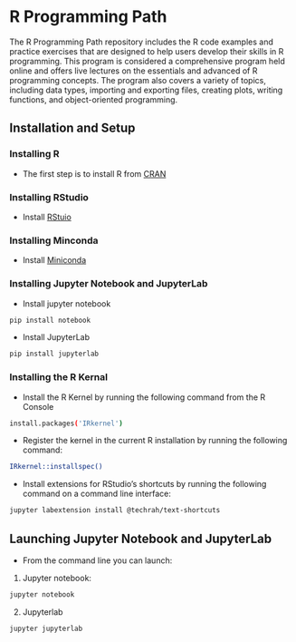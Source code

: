 # R Programming Path 

The R Programming Path repository includes the R code examples and practice exercises that are designed to help users develop their skills in R programming. This program is considered a comprehensive program held online and offers live lectures on the essentials and advanced of R programming concepts. The program also covers a variety of topics, including data types, importing and exporting files, creating plots, writing functions, and object-oriented programming. 

## Installation and Setup


### Installing R 

  - The first step is to install R from [CRAN](https://cran.r-project.org/)


### Installing RStudio

  - Install [RStuio](https://posit.co/download/rstudio-desktop/)

### Installing Minconda

  - Install [Miniconda](https://docs.conda.io/en/latest/miniconda.html#installing)


### Installing Jupyter Notebook and JupyterLab

- Install jupyter notebook 

```bash
pip install notebook
```

- Install JupyterLab

```bash
pip install jupyterlab
```

### Installing the R Kernal 

- Install the R Kernel by running the following command from the R Console

```bash
install.packages('IRkernel')
```

- Register the kernel in the current R installation by running the following command:

```bash
IRkernel::installspec()
````

- Install extensions for RStudio’s shortcuts by running the following command on a command line interface:

```bash
jupyter labextension install @techrah/text-shortcuts
```

## Launching Jupyter Notebook and JupyterLab

- From the command line you can launch: 

1. Jupyter notebook:

```bash
jupyter notebook
```

  2. Jupyterlab 

```bash
jupyter jupyterlab
```
